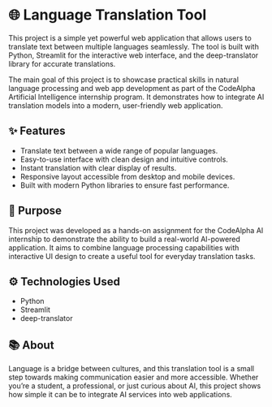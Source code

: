 # 🌐 Language Translation Tool

This project is a simple yet powerful web application that allows users to translate text between multiple languages seamlessly. The tool is built with Python, Streamlit for the interactive web interface, and the deep-translator library for accurate translations.

The main goal of this project is to showcase practical skills in natural language processing and web app development as part of the CodeAlpha Artificial Intelligence internship program. It demonstrates how to integrate AI translation models into a modern, user-friendly web application.

## ✨ Features
- Translate text between a wide range of popular languages.
- Easy-to-use interface with clean design and intuitive controls.
- Instant translation with clear display of results.
- Responsive layout accessible from desktop and mobile devices.
- Built with modern Python libraries to ensure fast performance.

## 🎯 Purpose
This project was developed as a hands-on assignment for the CodeAlpha AI internship to demonstrate the ability to build a real-world AI-powered application. It aims to combine language processing capabilities with interactive UI design to create a useful tool for everyday translation tasks.

## ⚙️ Technologies Used
- Python
- Streamlit
- deep-translator

## 📚 About
Language is a bridge between cultures, and this translation tool is a small step towards making communication easier and more accessible. Whether you’re a student, a professional, or just curious about AI, this project shows how simple it can be to integrate AI services into web applications.
